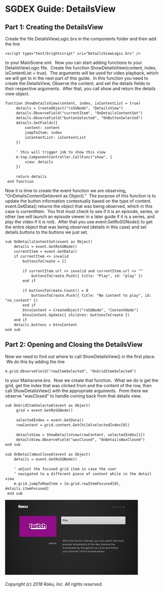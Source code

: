 # SGDEX Guide: DetailsView

## Part 1: Creating the DetailsView

Create the file DetailsViewLogic.brs in the components folder and then add the
line 

```
<script type="text/brightscript" uri="DetailsViewLogic.brs" />
```

to your MainScene.xml.  Now you can start adding functions to your DetailsViewLogic file.  Create the function ShowDetailsView(content, index, isContentList = true).  The arguments will be used for video playback, which we will get to in the next part of this guide.  In this function you need to create the DetailsView, Observe the content, and set the details fields to their respective arguments.  After that, you call show and return the details view object.

```
function ShowDetailsView(content, index, isContentList = true)
     details = CreateObject("roSGNode", "DetailsView")
     details.ObserveField("currentItem", "OnDetailsContentSet")
     details.ObserveField("buttonSelected", "OnButtonSelected")
     details.SetFields({
         content: content
         jumpToItem: index
         isContentList: isContentList
     })

     ' this will trigger job to show this view
     m.top.ComponentController.CallFunc("show", {
         view: details
     })

     return details
 end function
```

Now it is time to create the event function we are observing, "OnDetailsContentSet(event as Object)."  The purpose of this function is to update the button information contextually based on the type of content. event.GetData() returns the object that was being observed, which in this case is currentItem.  You first must check to see if it is an episode, series, or other (we will launch an episode viewer in a later guide if it is a series, and play the video if it is not).  After that you use event.GetRoSGNode() to get the entire object that was being observed (details in this case) and set details.buttons to the buttons we just set.

```
sub OnDetailsContentSet(event as Object)
    details = event.GetRoSGNode()
    currentItem = event.GetData()
    if currentItem <> invalid
        buttonsToCreate = []

        if currentItem.url <> invalid and currentItem.url <> ""
            buttonsToCreate.Push({ title: "Play", id: "play" })
        end if

        if buttonsToCreate.Count() = 0
            buttonsToCreate.Push({ title: "No Content to play", id: "no_content" })
        end if
        btnsContent = CreateObject("roSGNode", "ContentNode")
        btnsContent.Update({ children: buttonsToCreate })
    end if
    details.buttons = btnsContent
end sub
```

## Part 2: Opening and Closing the DetailsView

Now we need to find out where to call ShowDetailsView() in the first place.  We do this by adding the line 

```
m.grid.ObserveField("rowItemSelected", "OnGridItemSelected")
```

to your Mainscene.brs.  Now we create that function.  What we do is get the grid, get the index that was clicked from and the content of the row, then call ShowDetailsView() with the appropriate arguments.  From there we observe "wasClosed" to handle coming back from that details view.

```
sub OnGridItemSelected(event as Object)
     grid = event.GetRoSGNode()

     selectedIndex = event.GetData()
     rowContent = grid.content.GetChild(selectedIndex[0])

     detailsView = ShowDetailsView(rowContent, selectedIndex[1])
     detailsView.ObserveField("wasClosed", "OnDetailsWasClosed")
end sub

sub OnDetailsWasClosed(event as Object)
    details = event.GetRoSGNode()

    ‘ adjust the focused grid item in case the user
    ‘ navigated to a different piece of content while in the detail view
    m.grid.jumpToRowItem = [m.grid.rowItemFocused[0], details.itemFocused]
 end sub
```


![dev](docs/1.jpg)

###### Copyright (c) 2018 Roku, Inc. All rights reserved.

